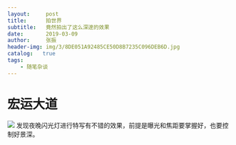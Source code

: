 ```yaml
---
layout:     post
title:      拍世界
subtitle:   竟然拍出了这么深邃的效果
date:       2019-03-09
author:     张振
header-img: img/3/8DE051A92485CE50D8B7235C096DEB6D.jpg
catalog:   true
tags:
    - 随笔杂谈
---
```

# 宏运大道
![]({{site.baseurl}}/img/2/DSC07462.JPG)
发现夜晚闪光灯进行特写有不错的效果，前提是曝光和焦距要掌握好，也要控制好景深。
